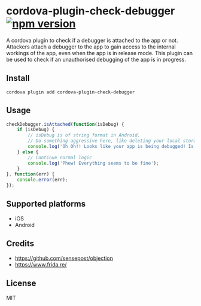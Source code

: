 # cordova-plugin-check-debugger [![npm version](https://badge.fury.io/js/cordova-plugin-check-debugger.svg)](//npmjs.com/package/cordova-plugin-check-debugger)
A cordova plugin to check if a debugger is attached to the app or not. Attackers attach a debugger to the app to gain access to the internal workings of the app, even when the app is in release mode. This plugin can be used to check if an unauthorised debugging of the app is in progress. 

## Install
```
cordova plugin add cordova-plugin-check-debugger
```

## Usage
```js
checkDebugger.isAttached(function(isDebug) {
    if (isDebug) {
        // isDebug is of string format in Android.
        // Do something aggressive here, like deleting your local storage or closing the app
        console.log('Oh Oh!! Looks like your app is being debugged! Is it you or an intruder?');
    } else {
        // Continue normal logic
        console.log('Phew! Everything seems to be fine');
    }
}, function(err) {
    console.error(err);
});
```

## Supported platforms
* iOS
* Android

## Credits
* https://github.com/sensepost/objection
* https://www.frida.re/

## License
MIT
